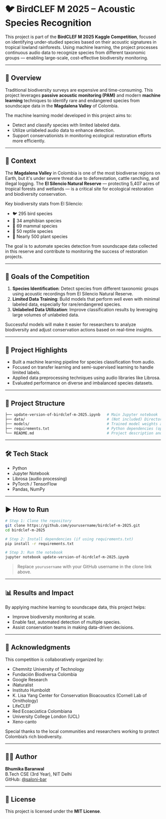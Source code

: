 # 🐦 BirdCLEF M 2025 – Acoustic Species Recognition

This project is part of the **BirdCLEF M 2025 Kaggle Competition**, focused on identifying under-studied species based on their acoustic signatures in tropical lowland rainforests. Using machine learning, the project processes continuous audio data to recognize species from different taxonomic groups — enabling large-scale, cost-effective biodiversity monitoring.

---

## 🌱 Overview

Traditional biodiversity surveys are expensive and time-consuming. This project leverages **passive acoustic monitoring (PAM)** and modern **machine learning** techniques to identify rare and endangered species from soundscape data in the **Magdalena Valley** of Colombia.

The machine learning model developed in this project aims to:
- Detect and classify species with limited labeled data.
- Utilize unlabeled audio data to enhance detection.
- Support conservationists in monitoring ecological restoration efforts more efficiently.

---

## 📍 Context

The **Magdalena Valley** in Colombia is one of the most biodiverse regions on Earth, but it's under severe threat due to deforestation, cattle ranching, and illegal logging. The **El Silencio Natural Reserve** — protecting 5,407 acres of tropical forests and wetlands — is a critical site for ecological restoration and biodiversity conservation.

Key biodiversity stats from El Silencio:
- 🐦 295 bird species
- 🐸 34 amphibian species
- 🐾 69 mammal species
- 🐍 50 reptile species
- 🌿 Nearly 500 plant species

The goal is to automate species detection from soundscape data collected in this reserve and contribute to monitoring the success of restoration projects.

---

## 🎯 Goals of the Competition

1. **Species Identification**: Detect species from different taxonomic groups using acoustic recordings from El Silencio Natural Reserve.
2. **Limited Data Training**: Build models that perform well even with minimal labeled data, especially for rare/endangered species.
3. **Unlabeled Data Utilization**: Improve classification results by leveraging large volumes of unlabeled data.

Successful models will make it easier for researchers to analyze biodiversity and adjust conservation actions based on real-time insights.

---

## 🧠 Project Highlights

- Built a machine learning pipeline for species classification from audio.
- Focused on transfer learning and semi-supervised learning to handle limited labels.
- Applied data preprocessing techniques using audio libraries like Librosa.
- Evaluated performance on diverse and imbalanced species datasets.

---

## 📁 Project Structure

```bash
├── update-version-of-birdclef-m-2025.ipynb   # Main Jupyter notebook
├── data/                                     # (Not included) Directory for input audio and metadata
├── models/                                   # Trained model weights and logs
├── requirements.txt                          # Python dependencies (optional)
└── README.md                                 # Project description and instructions
```

---

## 🛠 Tech Stack

- Python
- Jupyter Notebook
- Librosa (audio processing)
- PyTorch / TensorFlow
- Pandas, NumPy

---

## ▶️ How to Run

```bash
# Step 1: Clone the repository
git clone https://github.com/yourusername/birdclef-m-2025.git
cd birdclef-m-2025

# Step 2: Install dependencies (if using requirements.txt)
pip install -r requirements.txt

# Step 3: Run the notebook
jupyter notebook update-version-of-birdclef-m-2025.ipynb
```

> Replace `yourusername` with your GitHub username in the clone link above.

---

## 📊 Results and Impact

By applying machine learning to soundscape data, this project helps:
- Improve biodiversity monitoring at scale.
- Enable fast, automated detection of multiple species.
- Assist conservation teams in making data-driven decisions.

---

## 🤝 Acknowledgments

This competition is collaboratively organized by:
- Chemnitz University of Technology  
- Fundación Biodiversa Colombia  
- Google Research  
- iNaturalist  
- Instituto Humboldt  
- K. Lisa Yang Center for Conservation Bioacoustics (Cornell Lab of Ornithology)  
- LifeCLEF  
- Red Ecoacústica Colombiana  
- University College London (UCL)  
- Xeno-canto  

Special thanks to the local communities and researchers working to protect Colombia’s rich biodiversity.

---

## 🙋‍♀️ Author

**Bhumika Baranwal**  
B.Tech CSE (3rd Year), NIT Delhi  
GitHub: [@saloni-bar](https://github.com/saloni-bar)

---

## 📄 License

This project is licensed under the **MIT License**.
